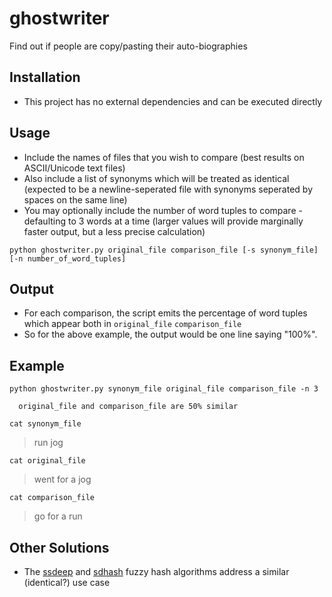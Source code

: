 # ghostwriter
Find out if people are copy/pasting their auto-biographies

## Installation
- This project has no external dependencies and can be executed directly

## Usage
- Include the names of files that you wish to compare (best results on ASCII/Unicode text files)
- Also include a list of synonyms which will be treated as identical (expected to be a newline-seperated file with synonyms seperated by spaces on the same line)
- You may optionally include the number of word tuples to compare - defaulting to 3 words at a time (larger values will provide marginally faster output, but a less precise calculation)

`python ghostwriter.py original_file comparison_file [-s synonym_file] [-n number_of_word_tuples]`

## Output
- For each comparison, the script emits the percentage of word tuples which appear both in `original_file` `comparison_file`
- So for the above example, the output would be one line saying "100%".  

## Example

`python ghostwriter.py synonym_file original_file comparison_file -n 3`

```
  original_file and comparison_file are 50% similar
```

`cat synonym_file`
> run jog

`cat original_file`
> went for a jog

`cat comparison_file`
> go for a run 


## Other Solutions
- The [ssdeep](http://ssdeep.sourceforge.net/usage.html) and [sdhash](http://roussev.net/sdhash/tutorial/03-quick.html) fuzzy hash algorithms address a similar (identical?) use case 
